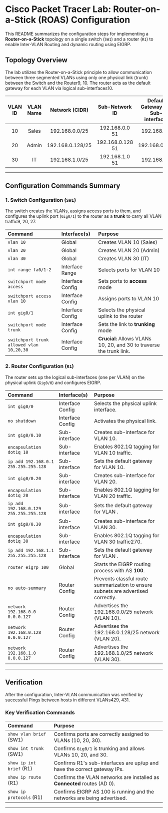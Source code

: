 # Cisco Packet Tracer Lab: Router-on-a-Stick (ROAS) Configuration

This README summarizes the configuration steps for implementing a **Router-on-a-Stick** topology on a single switch (`SW1`) and a router (`R1`) to enable Inter-VLAN Routing and dynamic routing using EIGRP.

## Topology Overview

The lab utilizes the Router-on-a-Stick principle to allow communication between three segmented VLANs using only one physical link (trunk) between the Switch and the Router9, 10. The router acts as the default gateway for each VLAN via logical sub-interfaces10.

| VLAN ID | VLAN Name | Network (CIDR) | Sub-Network ID | Default Gateway (R1 Sub-interface) |
| :---: | :---: | :---: | :---: | :---: |
| 10 | Sales | 192.168.0.0/25  | 192.168.0.0 51 | 192.168.0.1  |
| 20 | Admin | 192.168.0.128/25 | 192.168.0.128 51 | 192.168.0.129  |
| 30 | IT | 192.168.1.0/25  | 192.168.1.0 51 | 192.168.1.1 |

---

## Configuration Commands Summary

### 1. Switch Configuration (`SW1`)

The switch creates the VLANs, assigns access ports to them, and configures the uplink port (`Gig0/1`) to the router as a **trunk** to carry all VLAN traffic9, 20, 27.

| Command | Interface(s) | Purpose |
| :--- | :--- | :--- |
| `vlan 10` | Global | Creates VLAN 10 (Sales)  |
| `vlan 20` | Global | Creates VLAN 20 (Admin)  |
| `vlan 30` | Global | Creates VLAN 30 (IT)  |
| `int range fa0/1-2` | Interface Range | Selects ports for VLAN 10  |
| `switchport mode access` | Interface Config | Sets ports to **access** mode  |
| `switchport access vlan 10` | Interface Config | Assigns ports to VLAN 10  |
| `int gig0/1` | Interface Config | Selects the physical uplink to the router  |
| `switchport mode trunk` | Interface Config | Sets the link to **trunking** mode  |
| `switchport trunk allowed vlan 10,20,30` | Interface Config | **Crucial:** Allows VLANs 10, 20, and 30 to traverse the trunk link. |

### 2. Router Configuration (`R1`)

The router sets up the logical sub-interfaces (one per VLAN) on the physical uplink (`Gig0/0`) and configures EIGRP.

| Command | Interface(s) | Purpose |
| :--- | :--- | :--- |
| `int gig0/0` | Interface Config | Selects the physical uplink interface. |
| `no shutdown` | Interface Config | Activates the physical link. |
| `int gig0/0.10` | Sub-interface | Creates sub-interface for VLAN 10. |
| `encapsulation dot1q 10` | Sub-interface | Enables 802.1Q tagging for VLAN 10 traffic. |
| `ip add 192.168.0.1 255.255.255.128` | Sub-interface | Sets the default gateway for VLAN 10. |
| `int gig0/0.20` | Sub-interface | Creates sub-interface for VLAN 20. |
| `encapsulation dot1q 20` | Sub-interface | Enables 802.1Q tagging for VLAN 20 traffic. |
| `ip add 192.168.0.129 255.255.255.128` | Sub-interface | Sets the default gateway for VLAN . |
| `int gig0/0.30` | Sub-interface | Creates sub-interface for VLAN 30. |
| `encapsulation dot1q 30` | Sub-interface | Enables 802.1Q tagging for VLAN 30 traffic270. |
| `ip add 192.168.1.1 255.255.255.128` | Sub-interface | Sets the default gateway for VLAN . |
| `router eigrp 100` | Global | Starts the EIGRP routing process with AS **100**. |
| `no auto-summary` | Router Config | Prevents classful route summarization to ensure subnets are advertised correctly. |
| `network 192.168.0.0 0.0.0.127` | Router Config | Advertises the 192.168.0.0/25 network (VLAN 10). |
| `network 192.168.0.128 0.0.0.127` | Router Config | Advertises the 192.168.0.128/25 network (VLAN 20). |
| `network 192.168.1.0 0.0.0.127` | Router Config | Advertises the 192.168.1.0/25 network (VLAN 30). |

---

## Verification

After the configuration, Inter-VLAN communication was verified by successful Pings between hosts in different VLANs429, 431.

### Key Verification Commands

| Command | Purpose |
| :--- | :--- |
| `show vlan brief` (SW1) | Confirms ports are correctly assigned to VLANs (10, 20, 30). |
| `show int trunk` (SW1) | Confirms `Gig0/1` is trunking and allows VLANs 10, 20, and 30. |
| `show ip int brief` (R1) | Confirms R1's sub-interfaces are up/up and have the correct gateway IPs. |
| `show ip route` (R1) | Confirms the VLAN networks are installed as **Connected** routes (AD 0). |
| `show ip protocols` (R1) | Confirms EIGRP AS 100 is running and the networks are being advertised. |

---
